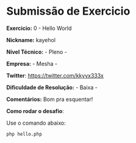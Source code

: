 # Submissão de Exercicio

**Exercicio:** 0 - Hello World

**Nickname:** kayehol

**Nível Técnico:** - Pleno -

**Empresa:** - Mesha -

**Twitter**: https://twitter.com/kkyyx333x

**Dificuldade de Resolução:** - Baixa -

**Comentários:** Bom pra esquentar!

**Como rodar o desafio**: 

Use o comando abaixo: 
```bash
php hello.php
```
